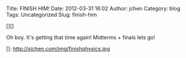 Title: FINISH HIM!
Date: 2012-03-31 16:02
Author: jchen
Category: blog
Tags: Uncategorized
Slug: finish-him

[][]

Oh boy. It's getting that time again! Midterms + finals lets go!

  []: http://sjchen.com/img/finishphysics.jpg

